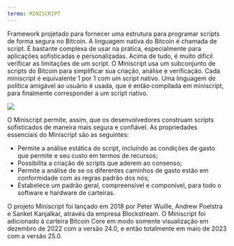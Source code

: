 ```yaml
---
termo: MINISCRIPT
---
```


Framework projetado para fornecer uma estrutura para programar scripts de forma segura no Bitcoin. A linguagem nativa do Bitcoin é chamada de script. É bastante complexa de usar na prática, especialmente para aplicações sofisticadas e personalizadas. Acima de tudo, é muito difícil verificar as limitações de um script. O Miniscript usa um subconjunto de scripts do Bitcoin para simplificar sua criação, análise e verificação. Cada miniscript é equivalente 1 por 1 com um script nativo. Uma linguagem de política amigável ao usuário é usada, que é então compilada em miniscript, para finalmente corresponder a um script nativo.

![](../../dictionnaire/assets/30.png)

O Miniscript permite, assim, que os desenvolvedores construam scripts sofisticados de maneira mais segura e confiável. As propriedades essenciais do Miniscript são as seguintes:
* Permite a análise estática do script, incluindo as condições de gasto que permite e seu custo em termos de recursos;
* Possibilita a criação de scripts que aderem ao consenso;
* Permite a análise de se os diferentes caminhos de gasto estão em conformidade com as regras padrão dos nós;
* Estabelece um padrão geral, compreensível e componível, para todo o software e hardware de carteiras.

O projeto Miniscript foi lançado em 2018 por Peter Wuille, Andrew Poelstra e Sanket Kanjalkar, através da empresa Blockstream. O Miniscript foi adicionado à carteira Bitcoin Core em modo somente visualização em dezembro de 2022 com a versão 24.0, e então totalmente em maio de 2023 com a versão 25.0.